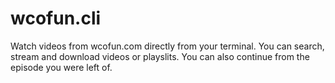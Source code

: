 # wcofun.cli

Watch videos from wcofun.com directly from your terminal. You can search, stream and download videos or playslits. You can also continue from the episode you were left of.
